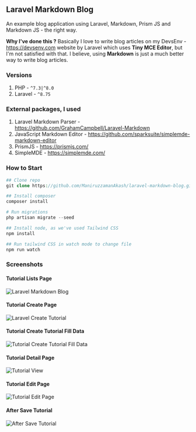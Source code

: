 
## Laravel Markdown Blog
An example blog application using Laravel, Markdown, Prism JS and Markdown JS - the right way.


**Why I've done this ?**
Basically I love to write blog articles on my DevsEnv - https://devsenv.com website by Laravel which uses **Tiny MCE Editor**, but I'm not satisfied with that. I believe, using **Markdown** is just a much better way to write blog articles.

### Versions
1. PHP - `^7.3|^8.0`
2. Laravel - `^8.75`

### External packages, I used
1. Laravel Markdown Parser - https://github.com/GrahamCampbell/Laravel-Markdown
1. JavaScript Markdown Editor - https://github.com/sparksuite/simplemde-markdown-editor
1. PrismJS - https://prismjs.com/
1. SimpleMDE - https://simplemde.com/

### How to Start
```php
## Clone repo
git clone https://github.com/ManiruzzamanAkash/laravel-markdown-blog.git

## Install composer
composer install

# Run migrations
php artisan migrate --seed

## Install node, as we've used Tailwind CSS
npm install

## Run tailwind CSS in watch mode to change file
npm run watch
```

### Screenshots

#### Tutorial Lists Page
![Laravel Markdown Blog](https://i.ibb.co/LkQxdX1/01-Tutorial-Lists.png)

#### Tutorial Create Page
![Laravel Create Tutorial](https://i.ibb.co/xswbMf1/02-Create-Tutorial.png)

#### Tutorial Create Tutorial Fill Data
![Tutorial Create Tutorial Fill Data](https://i.ibb.co/P5jtLPP/03-Create-Tutorial-Fill-data.png)

#### Tutorial Detail Page
![Tutorial View](https://i.ibb.co/TLfnWkT/04-View-Tutorial-after-Save.png)

#### Tutorial Edit Page
![Tutorial Edit Page](https://i.ibb.co/YLv0Dmx/05-Edit-Tutorial.png)

#### After Save Tutorial
![After Save Tutorial](https://i.ibb.co/XpzQR89/06-After-Save-Tutorial.png)
